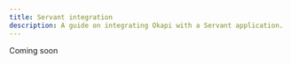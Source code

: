 ```yaml
---
title: Servant integration
description: A guide on integrating Okapi with a Servant application.
---
```


Coming soon
